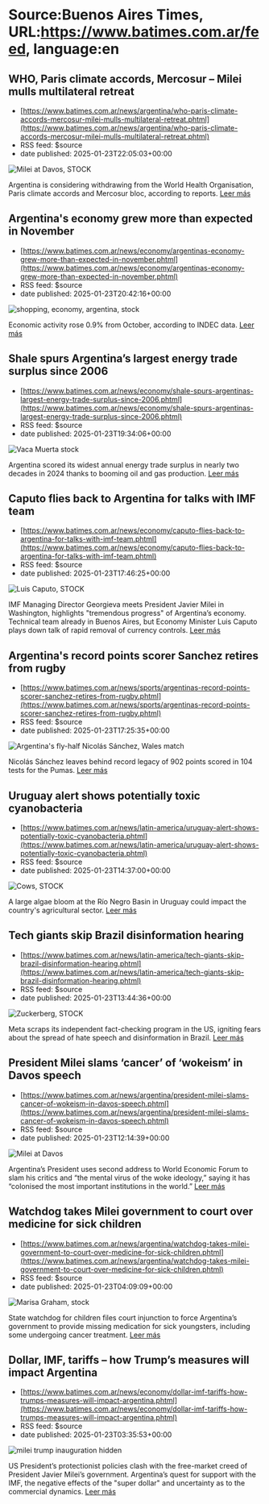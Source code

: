 # Source:Buenos Aires Times, URL:https://www.batimes.com.ar/feed, language:en

## WHO, Paris climate accords, Mercosur – Milei mulls multilateral retreat
 - [https://www.batimes.com.ar/news/argentina/who-paris-climate-accords-mercosur-milei-mulls-multilateral-retreat.phtml](https://www.batimes.com.ar/news/argentina/who-paris-climate-accords-mercosur-milei-mulls-multilateral-retreat.phtml)
 - RSS feed: $source
 - date published: 2025-01-23T22:05:03+00:00

<p><img src="https://fotos.perfil.com/2025/01/23/trim/540/304/milei-at-davos-stock-1953944.jpg" alt="Milei at Davos, STOCK" /></p>Argentina is considering withdrawing from the World Health Organisation, Paris climate accords and Mercosur bloc, according to reports. <a href="https://www.batimes.com.ar/news/argentina/who-paris-climate-accords-mercosur-milei-mulls-multilateral-retreat.phtml">Leer más</a>

## Argentina's economy grew more than expected in November
 - [https://www.batimes.com.ar/news/economy/argentinas-economy-grew-more-than-expected-in-november.phtml](https://www.batimes.com.ar/news/economy/argentinas-economy-grew-more-than-expected-in-november.phtml)
 - RSS feed: $source
 - date published: 2025-01-23T20:42:16+00:00

<p><img src="https://fotos.perfil.com/2024/03/12/trim/540/304/shopping-economy-argentina-stock-1769396.jpg" alt="shopping, economy, argentina, stock" /></p>Economic activity rose 0.9% from October, according to INDEC data. <a href="https://www.batimes.com.ar/news/economy/argentinas-economy-grew-more-than-expected-in-november.phtml">Leer más</a>

## Shale spurs Argentina’s largest energy trade surplus since 2006
 - [https://www.batimes.com.ar/news/economy/shale-spurs-argentinas-largest-energy-trade-surplus-since-2006.phtml](https://www.batimes.com.ar/news/economy/shale-spurs-argentinas-largest-energy-trade-surplus-since-2006.phtml)
 - RSS feed: $source
 - date published: 2025-01-23T19:34:06+00:00

<p><img src="https://fotos.perfil.com/2023/07/06/trim/540/304/vaca-muerta-stock-1604390.jpg" alt="Vaca Muerta stock" /></p>Argentina scored its widest annual energy trade surplus in nearly two decades in 2024 thanks to booming oil and gas production. <a href="https://www.batimes.com.ar/news/economy/shale-spurs-argentinas-largest-energy-trade-surplus-since-2006.phtml">Leer más</a>

## Caputo flies back to Argentina for talks with IMF team
 - [https://www.batimes.com.ar/news/economy/caputo-flies-back-to-argentina-for-talks-with-imf-team.phtml](https://www.batimes.com.ar/news/economy/caputo-flies-back-to-argentina-for-talks-with-imf-team.phtml)
 - RSS feed: $source
 - date published: 2025-01-23T17:46:25+00:00

<p><img src="https://fotos.perfil.com/2025/01/23/trim/540/304/luis-caputo-stock-1953751.jpg" alt="Luis Caputo, STOCK" /></p>IMF Managing Director Georgieva meets President Javier Milei in Washington, highlights "tremendous progress" of Argentina’s economy. Technical team already in Buenos Aires, but Economy Minister Luis Caputo plays down talk of rapid removal of currency controls. <a href="https://www.batimes.com.ar/news/economy/caputo-flies-back-to-argentina-for-talks-with-imf-team.phtml">Leer más</a>

## Argentina's record points scorer Sanchez retires from rugby
 - [https://www.batimes.com.ar/news/sports/argentinas-record-points-scorer-sanchez-retires-from-rugby.phtml](https://www.batimes.com.ar/news/sports/argentinas-record-points-scorer-sanchez-retires-from-rugby.phtml)
 - RSS feed: $source
 - date published: 2025-01-23T17:25:35+00:00

<p><img src="https://fotos.perfil.com/2023/10/15/trim/540/304/argentinas-fly-half-nicolas-sanchez-wales-match-1675602.jpg" alt="Argentina's fly-half Nicolás Sánchez, Wales match" /></p>Nicolás Sánchez leaves behind record legacy of 902 points scored in 104 tests for the Pumas. <a href="https://www.batimes.com.ar/news/sports/argentinas-record-points-scorer-sanchez-retires-from-rugby.phtml">Leer más</a>

## Uruguay alert shows potentially toxic cyanobacteria
 - [https://www.batimes.com.ar/news/latin-america/uruguay-alert-shows-potentially-toxic-cyanobacteria.phtml](https://www.batimes.com.ar/news/latin-america/uruguay-alert-shows-potentially-toxic-cyanobacteria.phtml)
 - RSS feed: $source
 - date published: 2025-01-23T14:37:00+00:00

<p><img src="https://fotos.perfil.com/2025/01/23/trim/540/304/cows-stock-1953551.jpg" alt="Cows, STOCK" /></p>A large algae bloom at the Río Negro Basin in Uruguay could impact the country's agricultural sector. <a href="https://www.batimes.com.ar/news/latin-america/uruguay-alert-shows-potentially-toxic-cyanobacteria.phtml">Leer más</a>

## Tech giants skip Brazil disinformation hearing
 - [https://www.batimes.com.ar/news/latin-america/tech-giants-skip-brazil-disinformation-hearing.phtml](https://www.batimes.com.ar/news/latin-america/tech-giants-skip-brazil-disinformation-hearing.phtml)
 - RSS feed: $source
 - date published: 2025-01-23T13:44:36+00:00

<p><img src="https://fotos.perfil.com/2025/01/23/trim/540/304/zuckerberg-stock-1953488.jpg" alt="Zuckerberg, STOCK" /></p>Meta scraps its independent fact-checking program in the US, igniting fears about the spread of hate speech and disinformation in Brazil. <a href="https://www.batimes.com.ar/news/latin-america/tech-giants-skip-brazil-disinformation-hearing.phtml">Leer más</a>

## President Milei slams ‘cancer’ of ‘wokeism’ in Davos speech
 - [https://www.batimes.com.ar/news/argentina/president-milei-slams-cancer-of-wokeism-in-davos-speech.phtml](https://www.batimes.com.ar/news/argentina/president-milei-slams-cancer-of-wokeism-in-davos-speech.phtml)
 - RSS feed: $source
 - date published: 2025-01-23T12:14:39+00:00

<p><img src="https://fotos.perfil.com/2025/01/23/trim/540/304/milei-at-davos-1953342.jpg" alt="Milei at Davos" /></p>Argentina’s President uses second address to World Economic Forum to slam his critics and “the mental virus of the woke ideology,” saying it has “colonised the most important institutions in the world.”
 <a href="https://www.batimes.com.ar/news/argentina/president-milei-slams-cancer-of-wokeism-in-davos-speech.phtml">Leer más</a>

## Watchdog takes Milei government to court over medicine for sick children
 - [https://www.batimes.com.ar/news/argentina/watchdog-takes-milei-government-to-court-over-medicine-for-sick-children.phtml](https://www.batimes.com.ar/news/argentina/watchdog-takes-milei-government-to-court-over-medicine-for-sick-children.phtml)
 - RSS feed: $source
 - date published: 2025-01-23T04:09:09+00:00

<p><img src="https://fotos.perfil.com/2025/01/23/trim/540/304/marisa-graham-stock-1953276.jpg" alt="Marisa Graham, stock" /></p>State watchdog for children files court injunction to force Argentina’s government to provide missing medication for sick youngsters, including some undergoing cancer treatment. <a href="https://www.batimes.com.ar/news/argentina/watchdog-takes-milei-government-to-court-over-medicine-for-sick-children.phtml">Leer más</a>

## Dollar, IMF, tariffs – how Trump’s measures will impact Argentina
 - [https://www.batimes.com.ar/news/economy/dollar-imf-tariffs-how-trumps-measures-will-impact-argentina.phtml](https://www.batimes.com.ar/news/economy/dollar-imf-tariffs-how-trumps-measures-will-impact-argentina.phtml)
 - RSS feed: $source
 - date published: 2025-01-23T03:35:53+00:00

<p><img src="https://fotos.perfil.com/2025/01/23/trim/540/304/milei-trump-inauguration-hidden-1953264.jpg" alt="milei trump inauguration hidden" /></p>US President’s protectionist policies clash with the free-market creed of President Javier Milei’s government. Argentina’s quest for support with the IMF, the negative effects of the "super dollar" and uncertainty as to the commercial dynamics.
 <a href="https://www.batimes.com.ar/news/economy/dollar-imf-tariffs-how-trumps-measures-will-impact-argentina.phtml">Leer más</a>


